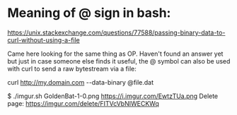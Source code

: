 # Meaning of @ sign in bash:

https://unix.stackexchange.com/questions/77588/passing-binary-data-to-curl-without-using-a-file

Came here looking for the same thing as OP. Haven't found an answer yet but just in case someone else finds it useful, the @ symbol can also be used with curl to send a raw bytestream via a file:

curl http://my.domain.com --data-binary @file.dat

$ ./imgur.sh GoldenBat-1-0.png
https://i.imgur.com/EwtzTUa.png
Delete page: https://imgur.com/delete/FITVcVbNIWECKWq

